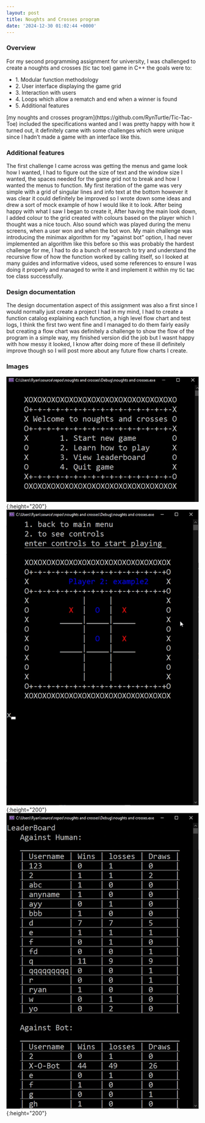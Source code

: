 ```yaml
---
layout: post
title: Noughts and Crosses program
date: '2024-12-30 01:02:44 +0000'
---
```

<h3>Overview</h3> 
For my second programming assignment for university, I was challenged to create a noughts and crosses (tic tac toe) game in C++ the goals were to:
<ul>
<li>1.	Modular function methodology </li>
<li>2.	User interface displaying the game grid </li> 
<li>3.	Interaction with users </li>
<li>4.	Loops which allow a rematch and end when a winner is found </li>
<li>5.	Additional features  </li>
</ul>
[my noughts and crosses program](https://github.com/RynTurtle/Tic-Tac-Toe) included the specifications wanted and I was pretty happy with how it turned out, it definitely came with some challenges which were unique since I hadn’t made a game with an interface like this.

<h3>Additional features</h3> 

The first challenge I came across was getting the menus and game look how I wanted, I had to figure out the size of text and the window size I wanted, the spaces needed for the game grid not to break and how I wanted the menus to function. My first iteration of the game was very simple with a grid of singular lines and info text at the bottom however it was clear it could definitely be improved so I wrote down some ideas and drew a sort of mock example of how I would like it to look. After being happy with what I saw I began to create it, 
After having the main look down, I added colour to the grid created with colours based on the player which I thought was a nice touch. Also sound which was played during the menu screens, when a user won and when the bot won.
My main challenge was introducing the minimax algorithm for my “against bot” option, I had never implemented an algorithm like this before so this was probably the hardest challenge for me, I had to do a bunch of research to try and understand the recursive flow of how the function worked by calling itself, so I looked at many guides and informative videos, used some references to ensure I was doing it properly and managed to write it and implement it within my tic tac toe class successfully. 

<h3> Design documentation </h3>
The design documentation aspect of this assignment was also a first since I would normally just create a project I had in my mind, I had to create a function catalog explaining each function, a high level flow chart and test logs, I think the first two went fine and I managed to do them fairly easily but creating a flow chart was definitely a challenge to show the flow of the program in a simple way, my finished version did the job but I wasnt happy with how messy it looked, I know after doing more of these ill definitely improve though so I will post more about any future flow charts I create. 


<h3> Images </h3>


![example #1](/assets/img/tictac-menu.jpg){:height="200"}![example #2](/assets/img/tictac-game.jpg){:height="200"}
![example #3](/assets/img/tictac-leaderboard.jpg){:height="200"}